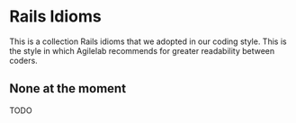 # Rails Idioms
This is a collection Rails idioms that we adopted in our coding style.
This is the style in which Agilelab recommends for greater readability between coders.

## None at the moment
TODO
